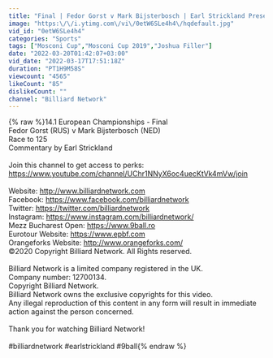 ```yaml
---
title: "Final | Fedor Gorst v Mark Bijsterbosch | Earl Strickland Presents | 14.1"
image: "https:\/\/i.ytimg.com\/vi\/0etW6SLe4h4\/hqdefault.jpg"
vid_id: "0etW6SLe4h4"
categories: "Sports"
tags: ["Mosconi Cup","Mosconi Cup 2019","Joshua Filler"]
date: "2022-03-20T01:42:07+03:00"
vid_date: "2022-03-17T17:51:18Z"
duration: "PT1H9M58S"
viewcount: "4565"
likeCount: "85"
dislikeCount: ""
channel: "Billiard Network"
---
```

{% raw %}14.1 European Championships - Final<br />Fedor Gorst (RUS) v Mark Bijsterbosch (NED) <br />Race to 125<br />Commentary by  Earl Strickland <br /><br />Join this channel to get access to perks:<br /><a rel="nofollow" target="blank" href="https://www.youtube.com/channel/UChr1NNyX6oc4uecKtVk4mVw/join">https://www.youtube.com/channel/UChr1NNyX6oc4uecKtVk4mVw/join</a><br /><br />Website: <a rel="nofollow" target="blank" href="http://www.billiardnetwork.com">http://www.billiardnetwork.com</a><br />Facebook: <a rel="nofollow" target="blank" href="https://www.facebook.com/billiardnetwork">https://www.facebook.com/billiardnetwork</a><br />Twitter: <a rel="nofollow" target="blank" href="https://twitter.com/billiardnetwork">https://twitter.com/billiardnetwork</a><br />Instagram: <a rel="nofollow" target="blank" href="https://www.instagram.com/billiardnetwork/">https://www.instagram.com/billiardnetwork/</a><br />Mezz Bucharest Open: <a rel="nofollow" target="blank" href="https://www.9ball.ro">https://www.9ball.ro</a><br />Eurotour Website:  <a rel="nofollow" target="blank" href="https://www.epbf.com">https://www.epbf.com</a><br />Orangeforks Website: <a rel="nofollow" target="blank" href="http://www.orangeforks.com/">http://www.orangeforks.com/</a><br />©2020 Copyright Billiard Network. All Rights reserved.<br /><br />Billiard Network is a limited company registered in the UK. <br />Company number: 12700134.<br />Copyright Billiard Network.<br />Billiard Network owns the exclusive copyrights for this video. <br />Any illegal reproduction of this content in any form will result in immediate action against the person concerned.<br /><br />Thank you for watching Billiard Network!<br /><br />#billiardnetwork #earlstrickland #9ball{% endraw %}
